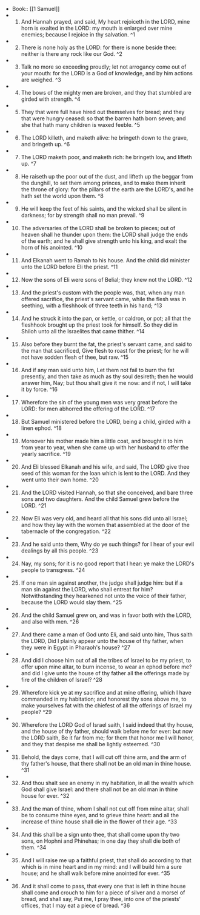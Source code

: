 - Book:: [[1 Samuel]]
- 1. And Hannah prayed, and said, My heart rejoiceth in the LORD, mine horn is exalted in the LORD: my mouth is enlarged over mine enemies; because I rejoice in thy salvation. ^1
- 2. There is none holy as the LORD: for there is none beside thee: neither is there any rock like our God. ^2
- 3. Talk no more so exceeding proudly; let not arrogancy come out of your mouth: for the LORD is a God of knowledge, and by him actions are weighed. ^3
- 4. The bows of the mighty men are broken, and they that stumbled are girded with strength. ^4
- 5. They that were full have hired out themselves for bread; and they that were hungry ceased: so that the barren hath born seven; and she that hath many children is waxed feeble. ^5
- 6. The LORD killeth, and maketh alive: he bringeth down to the grave, and bringeth up. ^6
- 7. The LORD maketh poor, and maketh rich: he bringeth low, and lifteth up. ^7
- 8. He raiseth up the poor out of the dust, and lifteth up the beggar from the dunghill, to set them among princes, and to make them inherit the throne of glory: for the pillars of the earth are the LORD's, and he hath set the world upon them. ^8
- 9. He will keep the feet of his saints, and the wicked shall be silent in darkness; for by strength shall no man prevail. ^9
- 10. The adversaries of the LORD shall be broken to pieces; out of heaven shall he thunder upon them: the LORD shall judge the ends of the earth; and he shall give strength unto his king, and exalt the horn of his anointed. ^10
- 11. And Elkanah went to Ramah to his house. And the child did minister unto the LORD before Eli the priest. ^11
- 12. Now the sons of Eli were sons of Belial; they knew not the LORD. ^12
- 13. And the priest's custom with the people was, that, when any man offered sacrifice, the priest's servant came, while the flesh was in seething, with a fleshhook of three teeth in his hand; ^13
- 14. And he struck it into the pan, or kettle, or caldron, or pot; all that the fleshhook brought up the priest took for himself. So they did in Shiloh unto all the Israelites that came thither. ^14
- 15. Also before they burnt the fat, the priest's servant came, and said to the man that sacrificed, Give flesh to roast for the priest; for he will not have sodden flesh of thee, but raw. ^15
- 16. And if any man said unto him, Let them not fail to burn the fat presently, and then take as much as thy soul desireth; then he would answer him, Nay; but thou shalt give it me now: and if not, I will take it by force. ^16
- 17. Wherefore the sin of the young men was very great before the LORD: for men abhorred the offering of the LORD. ^17
- 18. But Samuel ministered before the LORD, being a child, girded with a linen ephod. ^18
- 19. Moreover his mother made him a little coat, and brought it to him from year to year, when she came up with her husband to offer the yearly sacrifice. ^19
- 20. And Eli blessed Elkanah and his wife, and said, The LORD give thee seed of this woman for the loan which is lent to the LORD. And they went unto their own home. ^20
- 21. And the LORD visited Hannah, so that she conceived, and bare three sons and two daughters. And the child Samuel grew before the LORD. ^21
- 22. Now Eli was very old, and heard all that his sons did unto all Israel; and how they lay with the women that assembled at the door of the tabernacle of the congregation. ^22
- 23. And he said unto them, Why do ye such things? for I hear of your evil dealings by all this people. ^23
- 24. Nay, my sons; for it is no good report that I hear: ye make the LORD's people to transgress. ^24
- 25. If one man sin against another, the judge shall judge him: but if a man sin against the LORD, who shall entreat for him? Notwithstanding they hearkened not unto the voice of their father, because the LORD would slay them. ^25
- 26. And the child Samuel grew on, and was in favor both with the LORD, and also with men. ^26
- 27. And there came a man of God unto Eli, and said unto him, Thus saith the LORD, Did I plainly appear unto the house of thy father, when they were in Egypt in Pharaoh's house? ^27
- 28. And did I choose him out of all the tribes of Israel to be my priest, to offer upon mine altar, to burn incense, to wear an ephod before me? and did I give unto the house of thy father all the offerings made by fire of the children of Israel? ^28
- 29. Wherefore kick ye at my sacrifice and at mine offering, which I have commanded in my habitation; and honorest thy sons above me, to make yourselves fat with the chiefest of all the offerings of Israel my people? ^29
- 30. Wherefore the LORD God of Israel saith, I said indeed that thy house, and the house of thy father, should walk before me for ever: but now the LORD saith, Be it far from me; for them that honor me I will honor, and they that despise me shall be lightly esteemed. ^30
- 31. Behold, the days come, that I will cut off thine arm, and the arm of thy father's house, that there shall not be an old man in thine house. ^31
- 32. And thou shalt see an enemy in my habitation, in all the wealth which God shall give Israel: and there shall not be an old man in thine house for ever. ^32
- 33. And the man of thine, whom I shall not cut off from mine altar, shall be to consume thine eyes, and to grieve thine heart: and all the increase of thine house shall die in the flower of their age. ^33
- 34. And this shall be a sign unto thee, that shall come upon thy two sons, on Hophni and Phinehas; in one day they shall die both of them. ^34
- 35. And I will raise me up a faithful priest, that shall do according to that which is in mine heart and in my mind: and I will build him a sure house; and he shall walk before mine anointed for ever. ^35
- 36. And it shall come to pass, that every one that is left in thine house shall come and crouch to him for a piece of silver and a morsel of bread, and shall say, Put me, I pray thee, into one of the priests' offices, that I may eat a piece of bread. ^36
